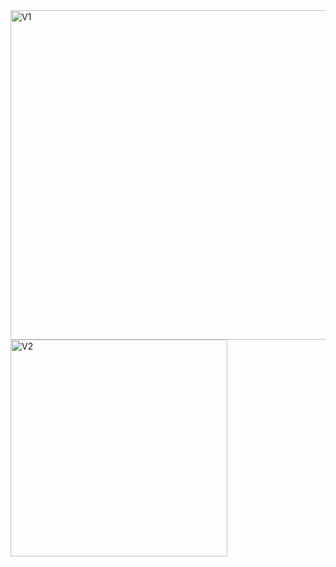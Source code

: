 <img width="527" alt="V1" src="https://github.com/user-attachments/assets/d99314dd-4ca0-41ea-b5ca-113d6e484e35" />
<img width="347" alt="V2" src="https://github.com/user-attachments/assets/df012390-3772-4467-a730-219ab683a378" />
